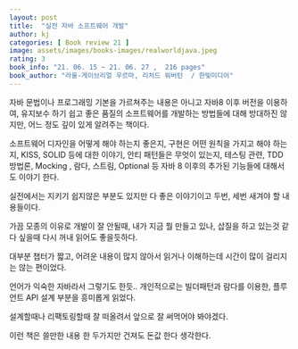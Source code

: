 ```yaml
---
layout: post
title:  "실전 자바 소프트웨어 개발"
author: kj
categories: [ Book review 21 ]
image: assets/images/books-images/realworldjava.jpeg
rating: 3
book_info: "21. 06. 15 ~ 21. 06. 27 ,  216 pages"
book_author: "라울-게이브리얼 우르마, 리처드 워버턴  / 한빛미디어"
---
```

자바 문법이나 프로그래밍 기본을 가르쳐주는 내용은 아니고 자바8 이후 버전을 이용하여, 유지보수 하기 쉽고 좋은 품질의 소프트웨어를 개발하는 방법들에 대해 방대하진 않지만, 어느 정도 깊이 있게 알려주는 책이다.

소프트웨어 디자인을 어떻게 해야 하는지 좋은지, 구현은 어떤 원칙을 가지고 해야 하는지, KISS, SOLID 등에 대한 이야기, 안티 패턴들은 무엇이 있는지, 테스팅 관련, TDD 방법론, Mocking , 람다, 스트림, Optional 등 자바 8 이후의 추가된 기능들에 대해서도 이야기 한다. 

실전에서는 지키기 쉽지않은 부분도 있지만 다 좋은 이야기이고 두번, 세번 새겨야 할 내용들이다.

가끔 모종의 이유로 개발이 잘 안될때, 내가 지금 뭘 만들고 있나, 삽질을 하고 있는것 같다 싶을때 다시 꺼내 읽어도 좋을듯하다. 

대부분 챕터가 짧고, 어려운 내용이 많지 않아서 읽거나 이해하는데 시간이 많이 걸리지는 않는 편이었다. 

언어가 익숙한 자바라서 그렇기도 한듯.. 개인적으로는 빌더패턴과 람다를 이용한, 플루언트 API 설계 부분을 흥미롭게 읽었다.

설계할때나 리팩토링할때 잘 떠올려서 앞으로 잘 써먹어야 봐야겠다.

이런 책은 쓸만한 내용 한 두가지만 건져도 돈값 한다 생각한다. 

